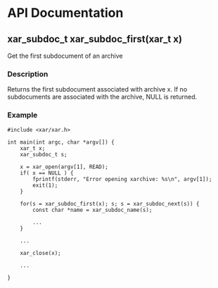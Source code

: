 # API Documentation #
## xar\_subdoc\_t xar\_subdoc\_first(xar\_t x) ##
Get the first subdocument of an archive

### Description ###
Returns the first subdocument associated with archive x. If no subdocuments are associated with the archive, NULL is returned.

### Example ###
```
#include <xar/xar.h>

int main(int argc, char *argv[]) {
	xar_t x;
	xar_subdoc_t s;

	x = xar_open(argv[1], READ);
	if( x == NULL ) {
		fprintf(stderr, "Error opening xarchive: %s\n", argv[1]);
		exit(1);
	}

	for(s = xar_subdoc_first(x); s; s = xar_subdoc_next(s)) {
		const char *name = xar_subdoc_name(s);

		...
	}

	...

	xar_close(x);
	
	...

}
```